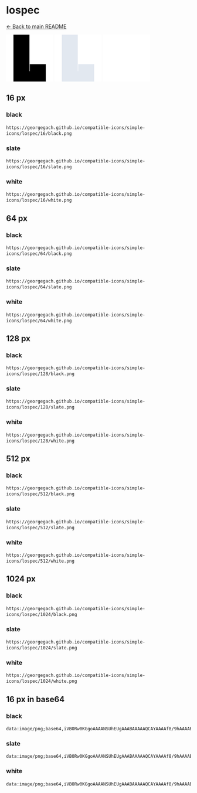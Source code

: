 # lospec

[← Back to main README](../../README.md)


<img src="./128/black.png" width="128" alt="lospec black icon" />
<img src="./128/slate.png" width="128" alt="lospec slate icon" />
<img src="./128/white.png" width="128" alt="lospec white icon" />

## 16 px

### black
```
https://georgegach.github.io/compatible-icons/simple-icons/lospec/16/black.png
```

### slate
```
https://georgegach.github.io/compatible-icons/simple-icons/lospec/16/slate.png
```

### white
```
https://georgegach.github.io/compatible-icons/simple-icons/lospec/16/white.png
```

## 64 px

### black
```
https://georgegach.github.io/compatible-icons/simple-icons/lospec/64/black.png
```

### slate
```
https://georgegach.github.io/compatible-icons/simple-icons/lospec/64/slate.png
```

### white
```
https://georgegach.github.io/compatible-icons/simple-icons/lospec/64/white.png
```

## 128 px

### black
```
https://georgegach.github.io/compatible-icons/simple-icons/lospec/128/black.png
```

### slate
```
https://georgegach.github.io/compatible-icons/simple-icons/lospec/128/slate.png
```

### white
```
https://georgegach.github.io/compatible-icons/simple-icons/lospec/128/white.png
```

## 512 px

### black
```
https://georgegach.github.io/compatible-icons/simple-icons/lospec/512/black.png
```

### slate
```
https://georgegach.github.io/compatible-icons/simple-icons/lospec/512/slate.png
```

### white
```
https://georgegach.github.io/compatible-icons/simple-icons/lospec/512/white.png
```

## 1024 px

### black
```
https://georgegach.github.io/compatible-icons/simple-icons/lospec/1024/black.png
```

### slate
```
https://georgegach.github.io/compatible-icons/simple-icons/lospec/1024/slate.png
```

### white
```
https://georgegach.github.io/compatible-icons/simple-icons/lospec/1024/white.png
```

## 16 px in base64

### black
```
data:image/png;base64,iVBORw0KGgoAAAANSUhEUgAAABAAAAAQCAYAAAAf8/9hAAAABmJLR0QA/wD/AP+gvaeTAAAATElEQVQ4jWNgQICZDAwM/9HwMwYCgImA/HdKDSAIRg0YFgawEKHmHgMkVSLrWc7AwFBBrAH/GRgYlNDEBIl1ARch0wkZIEHIgIGPBQAbKArtrHZZJQAAAABJRU5ErkJggg==
```

### slate
```
data:image/png;base64,iVBORw0KGgoAAAANSUhEUgAAABAAAAAQCAYAAAAf8/9hAAAABmJLR0QA/wD/AP+gvaeTAAAAbklEQVQ4je2RMQ5AUBAFZ+VXGlREQuFwzuAqTuBWCgp0OuVqCNVfnURM9/I2k5escDDOa6tQc0dkKtMox0PgK0E3f28KbH7BJwTOOhiWtQf0zKI4hK5I4+aRAFCU6gogSvJsgRJadmtBZgne/8IOoykUbxG6aB4AAAAASUVORK5CYII=
```

### white
```
data:image/png;base64,iVBORw0KGgoAAAANSUhEUgAAABAAAAAQCAYAAAAf8/9hAAAABmJLR0QA/wD/AP+gvaeTAAAATklEQVQ4jWNggIL////P/I8JnjEQAEwE5L9TagBBMGrAsDCAhZCC////32NgYPiPpmc5IyNjBVEGQDUroYkJEusCLkKmEzJAgpABAx8LALuNH9tZzZu0AAAAAElFTkSuQmCC
```

